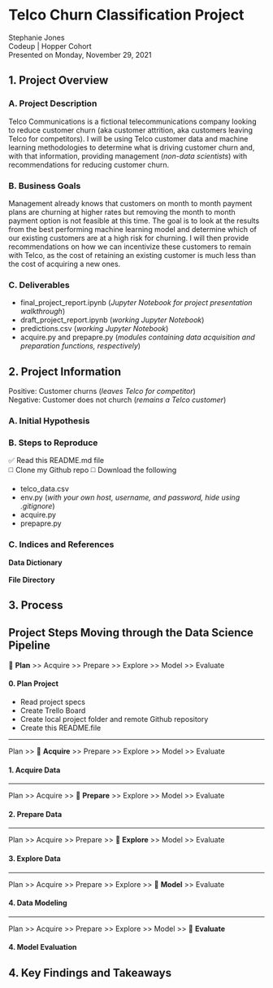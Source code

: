 # Telco Churn Classification Project
Stephanie Jones<br>
Codeup | Hopper Cohort<br>
Presented on Monday, November 29, 2021

## 1. Project Overview
### A. Project Description
Telco Communications is a fictional telecommunications company looking to reduce customer churn (aka customer attrition, aka customers leaving Telco for competitors). I will be using Telco customer data and machine learning methodologies to determine what is driving customer churn and, with that information, providing management (<i>non-data scientists</i>) with recommendations for reducing customer churn.
### B. Business Goals
Management already knows that customers on month to month payment plans are churning at higher rates but removing the month to month payment option is not feasible at this time. The goal is to look at the results from the best performing machine learning model and determine which of our existing customers are at a high risk for churning. I will then provide recommendations on how we can incentivize these customers to remain with Telco, as the cost of retaining an existing customer is much less than the cost of acquiring a new ones.
### C. Deliverables
- final_project_report.ipynb (<i>Jupyter Notebook for project presentation walkthrough</i>)
- draft_project_report.ipynb (<i>working Jupyter Notebook</i>)
- predictions.csv (<i>working Jupyter Notebook</i>)
- acquire.py and prepapre.py (<i>modules containing data acquisition and preparation functions, respectively</i>)

## 2. Project Information
Positive: Customer churns (<i>leaves Telco for competitor</i>)<br>
Negative: Customer does not church (<i>remains a Telco customer</i>)
### A. Initial Hypothesis

### B. Steps to Reproduce
:white_check_mark: Read this README.md file<br>
:white_medium_square: Clone my Github repo
:white_medium_square: Download the following
- telco_data.csv
- env.py (<i>with your own host, username, and password, hide using .gitignore</i>)
- acquire.py
- prepapre.py

### C. Indices and References
<b>Data Dictionary</b><br>
<br>
<b>File Directory</b>

## 3. Process
Project Steps Moving through the Data Science Pipeline
---
:large_blue_circle: <b>Plan</b> >> Acquire >> Prepare >> Explore >> Model >> Evaluate
#### 0. Plan Project
- Read project specs
- Create Trello Board
- Create local project folder and remote Github repository
- Create this README.file

---
Plan >> :large_blue_circle: <b>Acquire</b> >> Prepare >> Explore >> Model >> Evaluate
#### 1. Acquire Data


---
Plan >> Acquire >> :large_blue_circle: <b>Prepare</b> >> Explore >> Model >> Evaluate 
#### 2. Prepare Data


---
Plan >> Acquire >> Prepare >> :large_blue_circle: <b>Explore</b> >> Model >> Evaluate
#### 3. Explore Data


---
Plan >> Acquire >> Prepare >> Explore >> :large_blue_circle: <b>Model</b> >> Evaluate
#### 4. Data Modeling


----
Plan >> Acquire >> Prepare >> Explore >> Model >> :large_blue_circle: <b>Evaluate</b> 
#### 4. Model Evaluation

## 4. Key Findings and Takeaways
